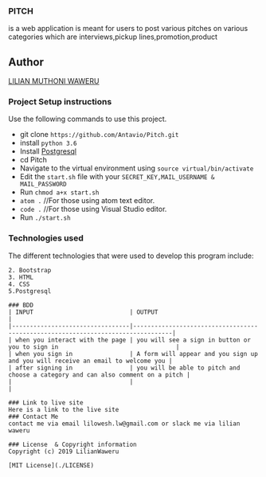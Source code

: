 ### PITCH

is a web application is meant for users to post various pitches on various categories which are interviews,pickup lines,promotion,product

## Author
[LILIAN MUTHONI WAWERU](https://github.com/lilianwaweru)

### Project Setup instructions
Use the following commands to use this project.
- git clone `https://github.com/Antavio/Pitch.git`
- install `python 3.6`
- Install [Postgresql](https://www.postgresql.org/download/)
- cd Pitch
- Navigate to the virtual environment using `source virtual/bin/activate`
- Edit the `start.sh` file with your `SECRET_KEY,MAIL_USERNAME & MAIL_PASSWORD`
- Run `chmod a+x start.sh`
- `atom .`  //For those using atom text editor.
- `code .`  //For those using Visual Studio editor.
- Run `./start.sh`

### Technologies used
The different technologies that were used to develop this program include:
```1. Python 3.6
2. Bootstrap
3. HTML
4. CSS
5.Postgresql

### BDD
| INPUT                           | OUTPUT                                                                          |
|---------------------------------|---------------------------------------------------------------------------------|
| when you interact with the page | you will see a sign in button or you to sign in                                 |
| when you sign in                | A form will appear and you sign up and you will receive an email to welcome you |
| after signing in                | you will be able to pitch and choose a category and can also comment on a pitch |
|                                 |                                                                                 |

### Link to live site
Here is a link to the live site 
### Contact Me
contact me via email lilowesh.lw@gmail.com or slack me via lilian waweru

### License  & Copyright information
Copyright (c) 2019 LilianWaweru

[MIT License](./LICENSE)




